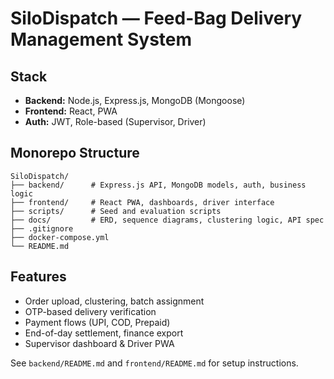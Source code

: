 # SiloDispatch — Feed-Bag Delivery Management System

## Stack
- **Backend:** Node.js, Express.js, MongoDB (Mongoose)
- **Frontend:** React, PWA
- **Auth:** JWT, Role-based (Supervisor, Driver)

## Monorepo Structure

```
SiloDispatch/
├── backend/      # Express.js API, MongoDB models, auth, business logic
├── frontend/     # React PWA, dashboards, driver interface
├── scripts/      # Seed and evaluation scripts
├── docs/         # ERD, sequence diagrams, clustering logic, API spec
├── .gitignore
├── docker-compose.yml
└── README.md
```

## Features
- Order upload, clustering, batch assignment
- OTP-based delivery verification
- Payment flows (UPI, COD, Prepaid)
- End-of-day settlement, finance export
- Supervisor dashboard & Driver PWA

See `backend/README.md` and `frontend/README.md` for setup instructions. 